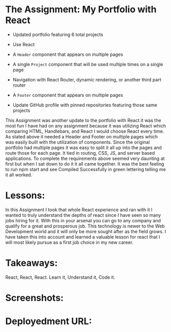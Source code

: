 # The Assignment: My Portfolio with React 

* Updated portfolio featuring 6 total projects

* Use React

* A `Header` component that appears on multiple pages

* A single `Project` component that will be used multiple times on a single page 

* Navigation with React Router, dynamic rendering, or another third part router

* A `Footer` component that appears on multiple pages

* Update GitHub profile with pinned repositories featuring those same projects

This Assignment was another update to the portfolio with React it was the most fun I have had on any assignment because it was utilizing React which comparing HTML, Handlebars, and React I would choose React every time. As stated above it needed a Header and Footer on multiple pages which was easily built with the utilization of components. Since the original portfolio had multiple pages it was easy to split it all up into the pages and route those for each page. It tied in routing, CSS, JS, and server based applications. To complete the requirements above seemed very daunting at first but when I sat down to do it it all came together. It was the best feeling to run npm start and see Compiled Successfully in green lettering telling me it all worked. 

# Lessons: 

In this Assignment I took that whole React experience and ran with it I wanted to truly understand the depths of react since I have seen so many jobs hiring for it. With this in your arsenal you can go to any company and qualify for a great and prosperous job. This technology is newer to the Web Development world and it will only be more sought after as the field grows. I have taken this into account and learned a valuable lesson for react that I will most likely pursue as a first job choice in my new career. 

# Takeaways: 

React, React, React. Learn it, Understand it, Code it.

# Screenshots: 

# Deployedment URL: